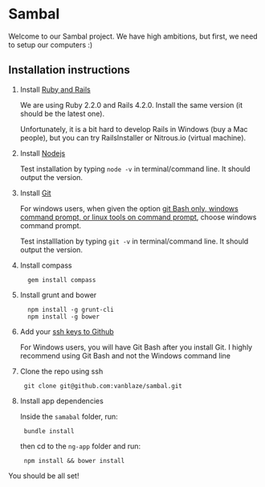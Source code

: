 Sambal
============

Welcome to our Sambal project. We have high ambitions, but first, we need to setup our computers :)

Installation instructions
----------------------------

1. Install [Ruby and Rails](https://railsapps.github.io/installing-rails.html)

   We are using Ruby 2.2.0 and Rails 4.2.0. Install the same version (it should be the latest one).

   Unfortunately, it is a bit hard to develop Rails in Windows (buy a Mac people), but you can try RailsInstaller or Nitrous.io (virtual machine).

2. Install [Nodejs](http://nodejs.org/)

   Test installation by typing `node -v` in terminal/command line. It should output the version.

3. Install [Git](http://git-scm.com/)

   For windows users, when given the option [git Bash only, windows command prompt, or linux tools on command prompt](https://bardevblog.files.wordpress.com/2013/10/102613_2336_asimpletuto11.png?w=640), choose windows command prompt.
   
   Test installlation by typing `git -v` in terminal/command line. It should output the version.

4. Install compass

         gem install compass

5. Install grunt and bower

         npm install -g grunt-cli
         npm install -g bower

6. Add your [ssh keys to Github](https://help.github.com/articles/generating-ssh-keys/#platform-windows) 

   For Windows users, you will have Git Bash after you install Git. I highly recommend using Git Bash and not the Windows command line

7. Clone the repo using ssh

        git clone git@github.com:vanblaze/sambal.git

8. Install app dependencies

   Inside the `samabal` folder, run:

        bundle install

   then cd to the `ng-app` folder and run:

        npm install && bower install
        
You should be all set!

